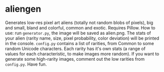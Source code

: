 # aliengen
Generates low-res pixel art aliens (totally not random blobs of pixels), big and small, bland and colorful, common and exotic. Requires Pillow.
How to use: run `generator.py`, the image will be saved as alien.png. The stats of your alien (rarity name, size, pixel probability, color deviation) will be printed in the console. `config.py` contains a list of rarities, from Common to some random Unicode characters. Each rarity has it's own stats (a range of values for each characteristic, to make images more random). If you want to generate some high-rarity images, comment out the low rarities from `config.py`. Have fun.

